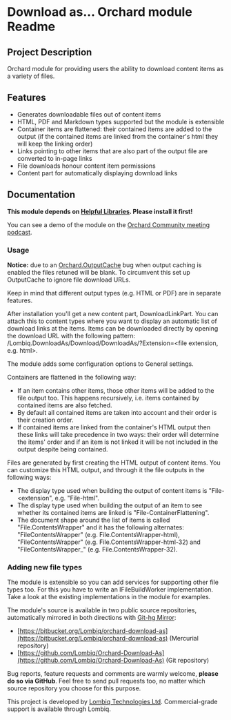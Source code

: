 # Download as... Orchard module Readme



## Project Description

Orchard module for providing users the ability to download content items as a variety of files.


## Features

- Generates downloadable files out of content items
- HTML, PDF and Markdown types supported but the module is extensible
- Container items are flattened: their contained items are added to the output (if the contained items are linked from the container's html they will keep the linking order)
- Links pointing to other items that are also part of the output file are converted to in-page links
- File downloads honour content item permissions
- Content part for automatically displaying download links


## Documentation

**This module depends on [Helpful Libraries](https://github.com/Lombiq/Helpful-Libraries). Please install it first!**

You can see a demo of the module on the [Orchard Community meeting podcast](http://youtu.be/7cFFTc866wA?t=48m4s).

### Usage

**Notice:** due to an [Orchard.OutputCache](https://orchard.codeplex.com/workitem/20085) bug when output caching is enabled the files retuned will be blank. To circumvent this set up OutputCache to ignore file download URLs.

Keep in mind that different output types (e.g. HTML or PDF) are in separate features.

After installation you'll get a new content part, DownloadLinkPart. You can attach this to content types where you want to display an automatic list of download links at the items. Items can be downloaded directly by opening the download URL with the following pattern: /Lombiq.DownloadAs/Download/DownloadAs/<item ID>?Extension=<file extension, e.g. html>.

The module adds some configuration options to General settings.

Containers are flattened in the following way:
- If an item contains other items, those other items will be added to the file output too. This happens recursively, i.e. items contained by contained items are also fetched.
- By default all contained items are taken into account and their order is their creation order.
- If contained items are linked from the container's HTML output then these links will take precedence in two ways: their order will determine the items' order and if an item is not linked it will be not included in the output despite being contained.

Files are generated by first creating the HTML output of content items. You can customize this HTML output, and through it the file outputs in the following ways:
- The display type used when building the output of content items is "File-<extension", e.g. "File-html".
- The display type used when building the output of an item to see whether its contained items are linked is "File-ContainerFlattening".
- The document shape around the list of items is called "File.ContentsWrapper" and it has the following alternates: "FileContentsWrapper<extension>" (e.g. File.ContentsWrapper-html), "FileContentsWrapper<extension><content item ID>" (e.g. File.ContentsWrapper-html-32) and "FileContentsWrapper_<content item ID>" (e.g. File.ContentsWrapper-32).

### Adding new file types

The module is extensible so you can add services for supporting other file types too. For this you have to write an IFileBuildWorker implementation. Take a look at the existing implementations in the module for examples.

The module's source is available in two public source repositories, automatically mirrored in both directions with [Git-hg Mirror](https://githgmirror.com):

- [https://bitbucket.org/Lombiq/orchard-download-as](https://bitbucket.org/Lombiq/orchard-download-as) (Mercurial repository)
- [https://github.com/Lombiq/Orchard-Download-As](https://github.com/Lombiq/Orchard-Download-As) (Git repository)

Bug reports, feature requests and comments are warmly welcome, **please do so via GitHub**.
Feel free to send pull requests too, no matter which source repository you choose for this purpose.

This project is developed by [Lombiq Technologies Ltd](http://lombiq.com/). Commercial-grade support is available through Lombiq.